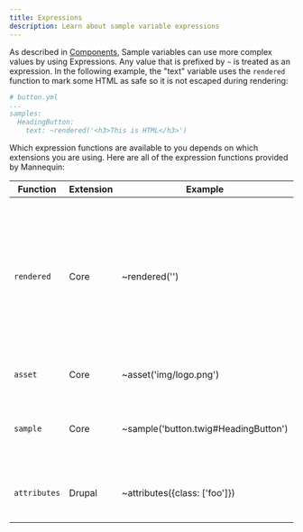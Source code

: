 ```yaml
---
title: Expressions
description: Learn about sample variable expressions
---
```

As described in [Components](../docs/components.md), Sample variables can use more complex values by using Expressions.  Any value that is prefixed by `~` is treated as an expression.  In the following example, the "text" variable uses the `rendered` function to mark some HTML as safe so it is not escaped during rendering:
 
```yaml
# button.yml
...
samples:
  HeadingButton:
    text: ~rendered('<h3>This is HTML</h3>')
```

Which expression functions are available to you depends on which extensions you are using.  Here are all of the expression functions provided by Mannequin:

| Function | Extension | Example | Description |
| -------- | --------- | ------- | ----------- |
| `rendered` | Core | ~rendered('<i></i>') | Wraps an HTML string in a `Rendered` object that the rendering engine so the rendering engine knows not to escape it. |
| `asset` | Core | ~asset('img/logo.png') | Formulates a path to a local asset. |
| `sample` | Core | ~sample('button.twig#HeadingButton') | Renders another component sample in the current component. |
| `attributes` | Drupal | ~attributes({class: ['foo']}) | Creates a Drupal Core `Attributes` object. |

